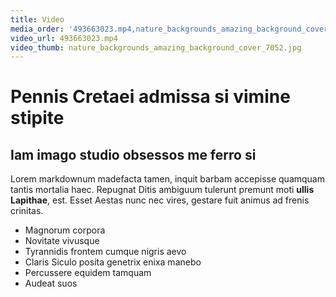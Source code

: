 ```yaml
---
title: Video
media_order: '493663023.mp4,nature_backgrounds_amazing_background_cover_7052.jpg'
video_url: 493663023.mp4
video_thumb: nature_backgrounds_amazing_background_cover_7052.jpg
---
```


# Pennis Cretaei admissa si vimine stipite

## Iam imago studio obsessos me ferro si

Lorem markdownum madefacta tamen, inquit barbam accepisse quamquam tantis
mortalia haec. Repugnat Ditis ambiguum tulerunt premunt moti **ullis Lapithae**,
est. Esset Aestas nunc nec vires, gestare fuit animus ad frenis crinitas.

- Magnorum corpora
- Novitate vivusque
- Tyrannidis frontem cumque nigris aevo
- Claris Siculo posita genetrix enixa manebo
- Percussere equidem tamquam
- Audeat suos